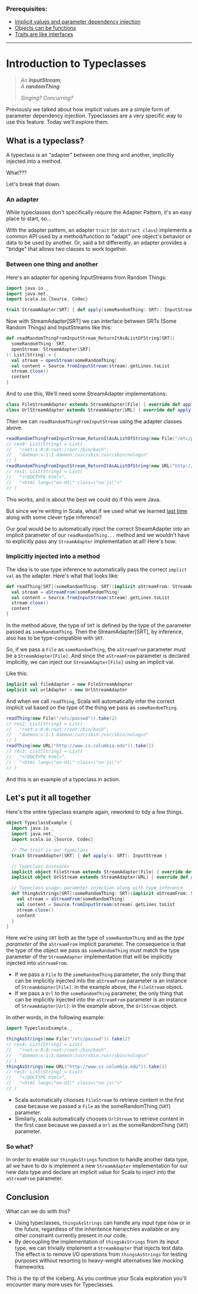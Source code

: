 ### Prerequisites:

* [Implicit values and parameter dependency injection](/bootcamp/snippets/implicits-pt4-implicit-values.md)
* [Objects can be functions](/bootcamp/snippets/objects-can-be-functions.md)
* [Traits are like interfaces](/bootcamp/snippets/classes-and-objects-pt3.md)

--------

# Introduction to Typeclasses

> *An **InputStream**;*  
> *A **randomThing**.*
> 
> *Singing?  Concurring?*

Previously we talked about how implicit values are a simple form of parameter dependency injection.  Typeclasses are a very specific way to use this feature.  Today we'll explore them.

## What is a typeclass?

A typeclass is an "adapter" between one thing and another, implicitly injected into a method.

What???

Let's break that down.

### An adapter

While typeclasses don't specifically require the Adapter Pattern, it's an easy place to start, so...

With the adapter pattern, an adapter `trait` (or `abstract class`) implements a common API used by a method/function to "adapt" one object's behavior or data to be used by another.  Or, said a bit differently, an adapter provides a "bridge" that allows two classes to work together.

### Between one thing and another

Here's an adapter for opening InputStreams from Random Things:

```scala
import java.io._
import java.net._
import scala.io.{Source, Codec}

trait StreamAdapter[SRT] { def apply(someRandomThing: SRT): InputStream }
```

Now with StreamAdapter[SRT] we can interface between SRTs (Some Random Things) and InputStreams like this:

```scala
def readRandomThingFromInputStream_ReturnItAsAListOfString[SRT](
  someRandomThing: SRT,
  openStream: StreamAdapter[SRT]
): List[String] = {
  val stream = openStream(someRandomThing)
  val content = Source.fromInputStream(stream).getLines.toList
  stream.close()
  content
}
```

And to use this, We'll need some StreamAdapter implementations:

```scala
class FileStreamAdapter extends StreamAdapter[File] { override def apply(f: File) = new FileInputStream(f) }
class UrlStreamAdapter extends StreamAdapter[URL] { override def apply(u: URL) = u.openStream }
```

Then we can `readRandomThingFromInputStream` using the adapter classes above.

```scala
readRandomThingFromInputStream_ReturnItAsAListOfString(new File("/etc/passwd"), new FileStreamAdapter).take(2)
// res0: List[String] = List(
//   "root:x:0:0:root:/root:/bin/bash",
//   "daemon:x:1:1:daemon:/usr/sbin:/usr/sbin/nologin"
// )
readRandomThingFromInputStream_ReturnItAsAListOfString(new URL("http://www.cs.columbia.edu"), new UrlStreamAdapter).take(2)
// res1: List[String] = List(
//   "<!DOCTYPE html>",
//   "<html lang=\"en-US\" class=\"no-js\">"
// )
```

This works, and is about the best we could do if this were Java.

But since we're writing in Scala, what if we used what we learned [last time](implicits-pt4-implicit-values.md) along with some clever type inference?

Our goal would be to automatically inject the correct StreamAdapter into an implicit parameter of our `readRandomThing...` method and we wouldn't have to explicitly pass any `StreamAdapter` implementation at all!  Here's how:

### Implicitly injected into a method

The idea is to use type inference to automatically pass the correct `implict val` as the adapter.  Here's what that looks like:

```scala
def readThing[SRT](someRandomThing: SRT)(implicit aStreamFrom: StreamAdapter[SRT]): List[String] = {
  val stream = aStreamFrom(someRandomThing)
  val content = Source.fromInputStream(stream).getLines.toList
  stream.close()
  content
}
```

In the method above, the type of `SRT` is defined by the type of the parameter passed as `someRandomThing`.  Then the StreamAdapter[SRT], by inference, also has to be type-compatible with `SRT`.

So, if we pass a `File` as `someRandomThing`, the `aStreamFrom` parameter must be a `StreamAdapter[File]`.  And since the `aStreamFrom` parameter is declared implicitly, we can inject our `StreamAdapter[File]` using an implicit val.

Like this:

```scala
implicit val fileAdapter = new FileStreamAdapter
implicit val urlAdapter = new UrlStreamAdapter
```

And when we call `readThing`, Scala will automatically infer the correct implicit val based on the type of the thing we pass as `someRandomThing`.

```scala
readThing(new File("/etc/passwd")).take(2)
// res2: List[String] = List(
//   "root:x:0:0:root:/root:/bin/bash",
//   "daemon:x:1:1:daemon:/usr/sbin:/usr/sbin/nologin"
// )
readThing(new URL("http://www.cs.columbia.edu")).take(2)
// res3: List[String] = List(
//   "<!DOCTYPE html>",
//   "<html lang=\"en-US\" class=\"no-js\">"
// )
```

And this is an example of a typeclass in action.

## Let's put it all together

Here's the entire typeclass example again, reworked to tidy a few things.

```scala
object TypeclassExample {
  import java.io._
  import java.net._
  import scala.io.{Source, Codec}

  // The trait is our typeclass
  trait StreamAdapter[SRT] { def apply(s: SRT): InputStream }

  // Typeclass instances
  implicit object FileStream extends StreamAdapter[File] { override def apply(f: File) = new FileInputStream(f) }
  implicit object UrlStream extends StreamAdapter[URL] { override def apply(u: URL) = u.openStream }

  // Typeclass usage: parameter injection along with type inference
  def thingAsStrings[SRT](someRandomThing: SRT)(implicit aStreamFrom: StreamAdapter[SRT]): List[String] = {
    val stream = aStreamFrom(someRandomThing)
    val content = Source.fromInputStream(stream).getLines.toList
    stream.close()
    content
  }
}
```

Here we're using `SRT` both as the type of `someRandomThing` and as the *type parameter* of the `aStreamFrom` implicit parameter.  The consequence is that the type of the object we pass as `someRandomThing` must match the type parameter of the `StreamAdapter` implementation that will be implicitly injected into `aStreamFrom`.

* If we pass a `File` to the `someRandomThing` parameter, the only thing that can be implicitly injected into the `aStreamFrom` parameter is an instance of `StreamAdapter[File]`: in the example above, the `FileStream` object.
* If we pass a `Url` to the `someRandomThing` parameter, the only thing that can be implicitly injected into the `aStreamFrom` parameter is an instance of `StreamAdapter[Url]`: in the example above, the `UrlStream` object.

In other words, in the following example:

```scala
import TypeclassExample._

thingAsStrings(new File("/etc/passwd")).take(2)
// res4: List[String] = List(
//   "root:x:0:0:root:/root:/bin/bash",
//   "daemon:x:1:1:daemon:/usr/sbin:/usr/sbin/nologin"
// )
thingAsStrings(new URL("http://www.cs.columbia.edu")).take(2)
// res5: List[String] = List(
//   "<!DOCTYPE html>",
//   "<html lang=\"en-US\" class=\"no-js\">"
// )
```

* Scala automatically chooses `FileStream` to retrieve content in the first case because we passed a `File` as the someRandomThing (`SRT`) parameter.
* Similarly, scala automatically chooses `UrlStream` to retrieve content in the first case because we passed a `Url` as the someRandomThing (`SRT`) parameter.

### So what?

In order to enable our `thingAsStrings` function to handle another data type, all we have to do is implement a new `StreamAdapter` implementation for our new data type and declare an implicit value for Scala to inject into the `aStreamFrom` parameter.

## Conclusion

What can we do with this?

* Using typeclasses, `thingsAsStrings` can handle any input type now or in the future, regardless of the inheritence hierarchies available or any other constraint currently present in our code.
* By decoupling the implementation of `thingsAsStrings` from its input type, we can trivially implement a `StreamAdapter` that injects test data.  The effect is to remove I/O operations from `thingsAsStrings` for testing purposes without resorting to heavy-weight alternatives like mocking frameworks.

This is the tip of the iceberg.  As you continue your Scala exploration you'll encounter many more uses for Typeclasses.
